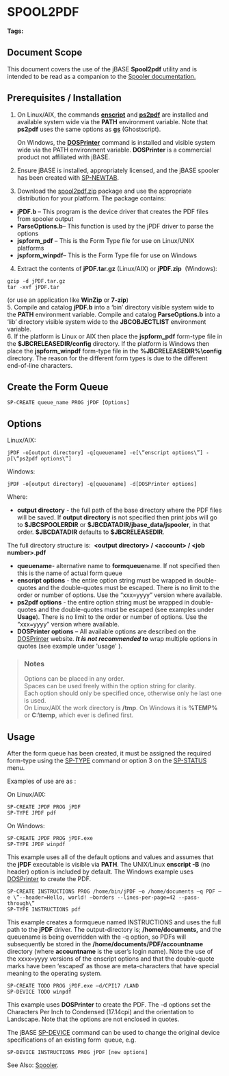 # SPOOL2PDF

<PageHeader />

**Tags:**
<badge text='spooler' vertical='middle' />
<badge text='spooltopdf' vertical='middle' />
<badge text='pdfspooler' vertical='middle' />
<badge text='spool2pdf' vertical='middle' />
<badge text='pdf' vertical='middle' />
<badge text='jpdf' vertical='middle' />

## Document Scope

This document covers the use of the jBASE **Spool2pdf** utility and is intended to be read as a companion to the [Spooler documentation.](./..)

## Prerequisites / Installation

1. On Linux/AIX, the commands [**enscript**](http://linux.die.net/man/1/enscript) and [**ps2pdf**](http://linux.die.net/man/1/ps2pdf) are installed and available system wide via the **PATH** environment variable. Note that **ps2pdf** uses the same options as [**gs**](http://linux.die.net/man/1/gs) (Ghostscript).

    On Windows, the [**DOSPrinter**](http://www.dosprinter.net/) command is installed and visible system wide via the PATH environment variable. **DOSPrinter** is a commercial product not affiliated with jBASE.  
2. Ensure jBASE is installed, appropriately licensed, and the jBASE spooler has been created with [SP-NEWTAB](./../sp-newtab).
3. Download the [spool2pdf.zip](https://github.com/zumasys/docs/releases/download/v0.5/spool2pdf.zip) package and use the appropriate distribution for your platform. The package contains:

- **jPDF.b** – This program is the device driver that creates the PDF files from spooler output
- **ParseOptions.b**– This function is used by the jPDF driver to parse the options
- **jspform\_pdf** – This is the Form Type file for use on Linux/UNIX platforms
- **jspform\_winpdf**– This is the Form Type file for use on Windows  

4. Extract the contents of **jPDF.tar.gz** (Linux/AIX) or **jPDF.zip**  (Windows):

```
gzip -d jPDF.tar.gz
tar -xvf jPDF.tar
```

(or use an application like **WinZip** or **7-zip**)  
5. Compile and catalog **jPDF.b** into a ‘bin’ directory visible system wide to the **PATH** environment variable. Compile and catalog **ParseOptions.b** into a ‘lib’ directory visible system wide to the **JBCOBJECTLIST** environment variable.  
6. If the platform is Linux or AIX then place the **jspform\_pdf** form-type file in the **$JBCRELEASEDIR/config** directory. If the platform is Windows then place the **jspform\_winpdf** form-type file in the **%JBCRELEASEDIR%\config** directory. The reason for the different form types is due to the different end-of-line characters.

## Create the Form Queue

```
SP-CREATE queue_name PROG jPDF [Options]
```

## Options

Linux/AIX:

```
jPDF -o[output directory] -q[queuename] -e[\“enscript options\”] -p[\“ps2pdf options\”]
```

Windows:

```
jPDF -o[output directory] -q[queuename] -d[DOSPrinter options]
```

Where:

- **output directory** - the full path of the base directory where the PDF files will be saved. If **output directory** is not specified then print jobs will go to **\$JBCSPOOLERDIR** or **\$JBCDATADIR/jbase\_data/jspooler**, in that order. **\$JBCDATADIR** defaults to **\$JBCRELEASEDIR**.

The full directory structure is:  **&lt;output directory&gt; / &lt;account&gt; / &lt;job number&gt;.pdf**

- **queuename**- alternative name to **formqueue**name. If not specified then this is the name of actual form queue
- **enscript options** - the entire option string must be wrapped in double-quotes and the double-quotes must be escaped. There is no limit to the order or number of options. Use the “xxx=yyyy” version where available.
- **ps2pdf options** - the entire option string must be wrapped in double-quotes and the double-quotes must be escaped (see examples under **Usage**). There is no limit to the order or number of options. Use the “xxx=yyyy” version where available.
- **DOSPrinter options** – All available options are described on the [DOSPrinter](http://www.dosprinter.net/) website. ***It is not recommended to*** wrap multiple options in quotes (see example under 'usage' ).

> ### Notes
>
> Options can be placed in any order.  
> Spaces can be used freely within the option string for clarity.  
> Each option should only be specified once, otherwise only he last one is used.  
> On Linux/AIX the work directory is **/tmp**. On Windows it is **%TEMP%** or **C:\temp**, which ever is defined first.

## Usage

After the form queue has been created, it must be assigned the required form-type using the [SP-TYPE](./../sp-type) command or option 3 on the [SP-STATUS](./../sp-status) menu.

Examples of use are as :

On Linux/AIX:

```
SP-CREATE JPDF PROG jPDF
SP-TYPE JPDF pdf
```

On Windows:

```
SP-CREATE JPDF PROG jPDF.exe
SP-TYPE JPDF winpdf
```

This example uses all of the default options and values and assumes that the **jPDF** executable is visible via **PATH**. The UNIX/Linux **enscript -B** (no header) option is included by default. The Windows example uses [DOSPrinter](http://www.dosprinter.net/) to create the PDF.

```
SP-CREATE INSTRUCTIONS PROG /home/bin/jPDF –o /home/documents –q PDF –e \”--header=Hello, world! –borders --lines-per-page=42 --pass-through\”
SP-TYPE INSTRUCTIONS pdf
```

This example creates a formqueue named INSTRUCTIONS and uses the full path to the **jPDF** driver. The output-directory is; **/home/documents,** and the queuename is being overridden with the -q option, so PDFs will subsequently be stored in the **/home/documents/PDF/accountname** directory (where **accountname** is the user’s login name). Note the use of the xxxx=yyyy versions of the enscript options and that the double-quote marks have been ‘escaped’ as those are meta-characters that have special meaning to the operating system.

```
SP-CREATE TODO PROG jPDF.exe –d/CPI17 /LAND
SP-DEVICE TODO winpdf
```

This example uses **DOSPrinter** to create the PDF. The -d options set the Characters Per Inch to Condensed (17.14cpi) and the orientation to Landscape. Note that the options are not enclosed in quotes.

The jBASE [SP-DEVICE](./../sp-device) command can be used to change the original device specifications of an existing form  queue, e.g.

```
SP-DEVICE INSTRUCTIONS PROG jPDF [new options]
```

See Also: [Spooler](./../jbase-spooler).

  
<PageFooter />
